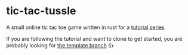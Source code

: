 # tic-tac-tussle
A small online tic tac toe game written in rust for a [tutorial series](todo)

If you are following the tutorial and want to clone to get started, you are probably looking for [the template branch](https://github.com/herluf-ba/tic-tac-tussle/tree/template) 👍

